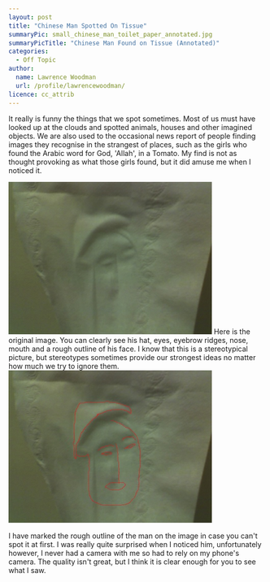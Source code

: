 ```yaml
---
layout: post
title: "Chinese Man Spotted On Tissue"
summaryPic: small_chinese_man_toilet_paper_annotated.jpg
summaryPicTitle: "Chinese Man Found on Tissue (Annotated)"
categories:
  - Off Topic
author:
  name: Lawrence Woodman
  url: /profile/lawrencewoodman/
licence: cc_attrib
---
```

It really is funny the things that we spot sometimes.  Most of us must have looked up at the clouds and spotted animals, houses and other imagined objects.  We are also used to the occasional news report of people finding images they recognise in the strangest of places, such as the girls who found the Arabic word for God, 'Allah', in a Tomato.  My find is not as thought provoking as what those girls found, but it did amuse me when I noticed it.

<img class="leftFlow" width="400" height="300" src="/images/posts/chinese_man_toilet_paper.jpg" title="Image of a Chinese Man Found on a Tissue" alt="Image of a Chinese Man Found on a Tissue"/>
Here is the original image.  You can clearly see his hat, eyes, eyebrow ridges, nose, mouth and a rough outline of his face.  I know that this is a stereotypical picture, but stereotypes sometimes provide our strongest ideas no matter how much we try to ignore them. 

<div style="clear: left;"></div>
<img class="leftFlow" width="400" height="300" src="/images/posts/chinese_man_toilet_paper_annotated.jpg" title="Annotated Image of a Chinese Man Found on a Tissue" alt="Annotated Image of a Chinese Man Found on a Tissue"/>

I have marked the rough outline of the man on the image in case you can't spot it at first.  I was really quite surprised when I noticed him, unfortunately however, I never had a camera with me so had to rely on my phone's camera.  The quality isn't great, but I think it is clear enough for you to see what I saw.
